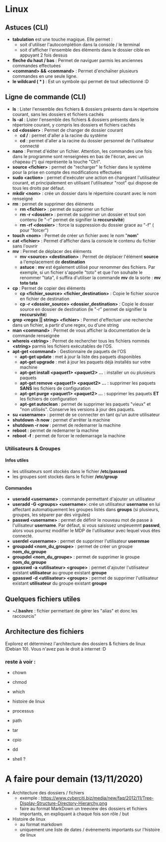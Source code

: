 # Linux

## Astuces (CLI)

- **tabulation** est une touche magique. Elle permet : 
  - soit d'utiliser l'autocomplétion dans la console / le terminal
  - soit d'afficher l'ensemble des éléments dans le dossier cible en appuyant 2 fois dessus
- **fleche du haut / bas** : Permet de naviguer parmis les anciennes commandes effectuées
- **\<command\> && \<command\>** : Permet d'enchaîner plusieurs commandes en une seule ligne.
- **le wildcard \( * \)** : Est un symbole qui permet de tout sélectionné :D

## Ligne de commande (CLI)

- **ls** : Lister l'ensemble des fichiers & dossiers présents dans le répertoire courant, sans les dossiers et fichiers cachés
- **ls -al** : Lister l'ensemble des fichiers & dossiers présents dans le répertoire courant, y compris les dossiers et fichiers cachés
- **cd \<dossier\>** : Permet de changer de dossier courant
  - **cd /** : permet d'aller a la racine du système
  - **cd** : permet d'aller a la racine du dossier personnel de l'utilisateur connecté
- **nano** : Permet d'éditer un fichier. Attention, les commandes une fois dans le programme sont renseignées en bas de l'écran, avec un chapeau (^) qui représente la touche "Ctrl".
- **source \<fichier\>** : permet de "recharger" le fichier dans le système pour la prise en compte des modifications effectuées
- **sudo \<action\>** : permet d'exécuter une action en changeant l'utilisateur courant, et principalement en utilisant l'utilisateur "root" qui dispose de tous les droits par défaut.
- **mkdir \<nom\>** : crée un dossier dans le répertoire courant avec le nom renseigné
- **rm** : permet de supprimer des éléments
  - **rm \<fichier\>** : permet de supprimer un fichier
  - **rm -r \<dossier\>** : permet de supprimer un dossier et tout son contenu (le "-r" permet de signifier la __reccursivité__)
  - **rm -rf \<dossier\>** : force la suppression du dossier grace au "-f" ( pour "forcer")
- **touch \<nom\>** : Permet de créer un fichier avec le nom "__nom__"
- **cat \<fichier\>** : Permet d'afficher dans la console le contenu du fichier sans l'ouvrir
- **mv** : Permet de déplacer des éléments
  - **mv \<source\> \<destination\>** : Permet de déplacer l'élément __source__ a l'emplacement de __destination__
  - **astuce** : __mv__ est également utilisé pour renommer des fichiers. Par exemple, si un fichier s'appelle "toto" et que l'on souhaite le renommer "tata", il suffira d'utiliser la commande __mv__ de la sorte : **mv toto tata**
- **cp** : Permet de copier des éléments
  - **cp \<fichier_source\> \<fichier_destination\>** : Copie le fichier source en fichier de destination
  - **cp -r \<dossier_source\> \<dossier_destination\>** : Copie le dosser source en dossier de destination (le "-r" permet de signifier la __reccursivité__)
- **grep \<regex || string\> \<fichier\>** : Permet d'effectuer une recherche dans un fichier, a partir d'une regex, ou d'une string
- **man \<command\>** : Permet de vous afficher la documentation de la commande renseignée
- **whereis \<string\>** : Permet de rechercher tous les fichiers nommés __\<string\>__ parmis les fichiers exécutables de l'OS.
- **apt-get \<command\>** : Gestionnaire de paquets de l'OS
  - **apt-get update** : met à jour la liste des paquets disponibles
  - **apt-get upgrade** : met à jour les paquets déjà installés sur votre machine
  - **apt-get install \<paquet1\> \<paquet2\> ...** : installer un ou plusieurs paquets
  - **apt-get remove \<paquet1\> \<paquet2\> ...** : supprimer les paquets __SANS__ les fichiers de configuration
  - **apt-get purge \<paquet1\> \<paquet2\> ...** : supprimer les paquets __ET__ les fichiers de configuration
  - **apt-get autoclean** : permet de supprimer les paquets "vieux" et "non utilisés". Conserve les versions à jour des paquets.
- **su \<username\>** : permet de se connecter en tant qu'un autre utilisateur
- **shutdown -h now** : permet d'arrêter la machine
- **shutdown -r now** : permet de redemarrer la machine
- **reboot** : permet de redemarrer la machine
- **reboot -f** : permet de forcer le redemarrage la machine

### Utilisateurs & Groupes

#### Infos utiles
- les utilisateurs sont stockés dans le fichier __/etc/passwd__
- les groupes sont stockés dans le fichier __/etc/group__

#### Commandes
- **useradd \<username\>** : commande permettant d'ajouter un utilisateur
- **useradd -G \<groups\> \<username\>**: crée un utilisateur __username__ en lui affectant automatiquement les groupes listés dans __groups__ (si plusieurs, groupes, les séparer par des virgules)
- **passwd \<username\>** : permet de définir le nouveau mot de passe à l'uilisateur __username__. Par défaut, si vous saisissez unqieuemnt __passwd__, alors vous pourrez modifier le MDP de l'utilisateur avec lequel vous êtes connecté.
- **userdel \<username\>** : permet de supprimer l'utilisateur __usernmae__
- **groupadd \<nom_du_groupe\>** : permet de créer un groupe __nom_du_groupe__
- **groupdel \<nom_du_groupe\>** : permet de supprimer le groupe __nom_du_groupe__
- **gpasswd -a \<utilisateur\> \<groupe\>** : permet d'ajouter l'utilisateur existant __utilisateur__ au groupe existant __groupe__
- **gpasswd -d \<utilisateur\> \<groupe\>** : permet de supprimer l'utilisateur existant __utilisateur__ du groupe existant __groupe__

## Quelques fichiers utiles
- **~/.bashrc** : fichier permettant de gérer les "alias" et donc les raccourcis"

## Architecture des fichiers

Explorez et déterminez l'architecture des dossiers & fichiers de linux (Debian 10).
Vous n'avez pas le droit à internet :D

### reste à voir : 
- chown
- chmod
- which
- histoire de linux
- processus
- path
- tar
- cpio
- dd

- shell ?

# A faire pour demain (13/11/2020) 
- Architecture des dossiers / fichiers
  - exemple : https://www.cyberciti.biz/media/new/faq/2012/11/Tree-Display-Structure-Directory-Hierarchy.png
  - faire au format MarkDown un treeview des dossiers et fichiers importants, en expliquant à chaque fois son rôle / but
- Histoire de linux
  - au format markdown
  - uniquement une liste de dates / évènements importants sur l'histoire de linux
